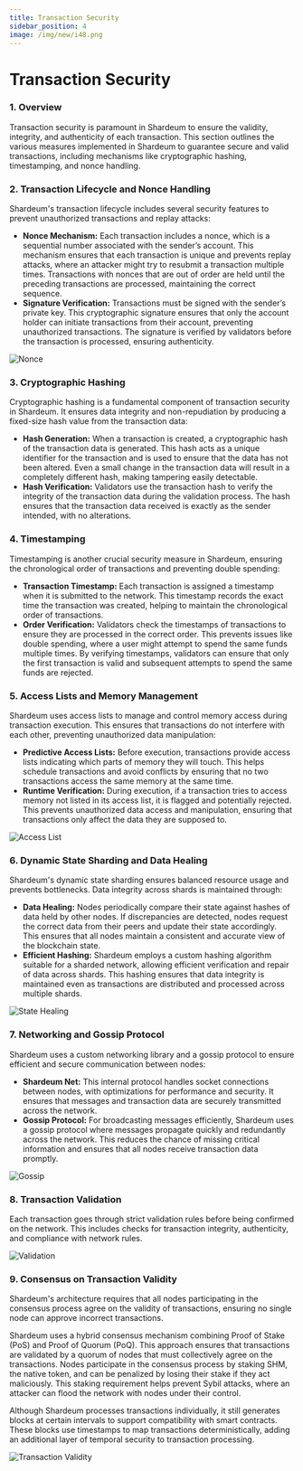 ```yaml
---
title: Transaction Security
sidebar_position: 4
image: /img/new/i48.png
---
```


# Transaction Security

### 1. Overview

Transaction security is paramount in Shardeum to ensure the validity, integrity, and authenticity of each transaction. This section outlines the various measures implemented in Shardeum to guarantee secure and valid transactions, including mechanisms like cryptographic hashing, timestamping, and nonce handling.

### **2. Transaction Lifecycle and Nonce Handling**

Shardeum's transaction lifecycle includes several security features to prevent unauthorized transactions and replay attacks:

* **Nonce Mechanism:** Each transaction includes a nonce, which is a sequential number associated with the sender’s account. This mechanism ensures that each transaction is unique and prevents replay attacks, where an attacker might try to resubmit a transaction multiple times. Transactions with nonces that are out of order are held until the preceding transactions are processed, maintaining the correct sequence.
* **Signature Verification:** Transactions must be signed with the sender’s private key. This cryptographic signature ensures that only the account holder can initiate transactions from their account, preventing unauthorized transactions. The signature is verified by validators before the transaction is processed, ensuring authenticity.

![Nonce](/img/new/i48.png)

### **3. Cryptographic Hashing**

Cryptographic hashing is a fundamental component of transaction security in Shardeum. It ensures data integrity and non-repudiation by producing a fixed-size hash value from the transaction data:

* **Hash Generation:** When a transaction is created, a cryptographic hash of the transaction data is generated. This hash acts as a unique identifier for the transaction and is used to ensure that the data has not been altered. Even a small change in the transaction data will result in a completely different hash, making tampering easily detectable.
* **Hash Verification:** Validators use the transaction hash to verify the integrity of the transaction data during the validation process. The hash ensures that the transaction data received is exactly as the sender intended, with no alterations.

### **4. Timestamping**

Timestamping is another crucial security measure in Shardeum, ensuring the chronological order of transactions and preventing double spending:

* **Transaction Timestamp:** Each transaction is assigned a timestamp when it is submitted to the network. This timestamp records the exact time the transaction was created, helping to maintain the chronological order of transactions.
* **Order Verification:** Validators check the timestamps of transactions to ensure they are processed in the correct order. This prevents issues like double spending, where a user might attempt to spend the same funds multiple times. By verifying timestamps, validators can ensure that only the first transaction is valid and subsequent attempts to spend the same funds are rejected.

### **5. Access Lists and Memory Management**

Shardeum uses access lists to manage and control memory access during transaction execution. This ensures that transactions do not interfere with each other, preventing unauthorized data manipulation:

* **Predictive Access Lists:** Before execution, transactions provide access lists indicating which parts of memory they will touch. This helps schedule transactions and avoid conflicts by ensuring that no two transactions access the same memory at the same time.
* **Runtime Verification:** During execution, if a transaction tries to access memory not listed in its access list, it is flagged and potentially rejected. This prevents unauthorized data access and manipulation, ensuring that transactions only affect the data they are supposed to.

![Access List](/img/new/i49.png)

### **6. Dynamic State Sharding and Data Healing**

Shardeum's dynamic state sharding ensures balanced resource usage and prevents bottlenecks. Data integrity across shards is maintained through:

* **Data Healing:** Nodes periodically compare their state against hashes of data held by other nodes. If discrepancies are detected, nodes request the correct data from their peers and update their state accordingly. This ensures that all nodes maintain a consistent and accurate view of the blockchain state.
* **Efficient Hashing:** Shardeum employs a custom hashing algorithm suitable for a sharded network, allowing efficient verification and repair of data across shards. This hashing ensures that data integrity is maintained even as transactions are distributed and processed across multiple shards.

![State Healing](/img/new/i50.png)

### **7. Networking and Gossip Protocol**

Shardeum uses a custom networking library and a gossip protocol to ensure efficient and secure communication between nodes:

* **Shardeum Net:** This internal protocol handles socket connections between nodes, with optimizations for performance and security. It ensures that messages and transaction data are securely transmitted across the network.
* **Gossip Protocol:** For broadcasting messages efficiently, Shardeum uses a gossip protocol where messages propagate quickly and redundantly across the network. This reduces the chance of missing critical information and ensures that all nodes receive transaction data promptly.

![Gossip](/img/new/i51.png)

### **8. Transaction Validation**

Each transaction goes through strict validation rules before being confirmed on the network. This includes checks for transaction integrity, authenticity, and compliance with network rules.

![Validation](/img/new/i54.png)

### **9. Consensus on Transaction Validity**

Shardeum's architecture requires that all nodes participating in the consensus process agree on the validity of transactions, ensuring no single node can approve incorrect transactions.

Shardeum uses a hybrid consensus mechanism combining Proof of Stake (PoS) and Proof of Quorum (PoQ). This approach ensures that transactions are validated by a quorum of nodes that must collectively agree on the transactions. Nodes participate in the consensus process by staking SHM, the native token, and can be penalized by losing their stake if they act maliciously. This staking requirement helps prevent Sybil attacks, where an attacker can flood the network with nodes under their control.

Although Shardeum processes transactions individually, it still generates blocks at certain intervals to support compatibility with smart contracts. These blocks use timestamps to map transactions deterministically, adding an additional layer of temporal security to transaction processing.

![Transaction Validity](/img/new/i53.png)
